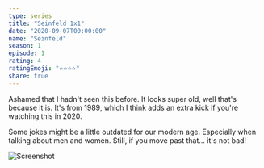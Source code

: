 ```yaml
---
type: series
title: "Seinfeld 1x1"
date: "2020-09-07T00:00:00"
name: "Seinfeld"
season: 1
episode: 1
rating: 4
ratingEmoji: "⭐️⭐️⭐️⭐️"
share: true
---
```


Ashamed that I hadn't seen this before. It looks super old, well that's because it is. It's from 1989, which I think adds an extra kick if you're watching this in 2020.

Some jokes might be a little outdated for our modern age. Especially when talking about men and women. Still, if you move past that... it's not bad!

![Screenshot](https://cldup.com/OmMmQoSmot.jpg)
